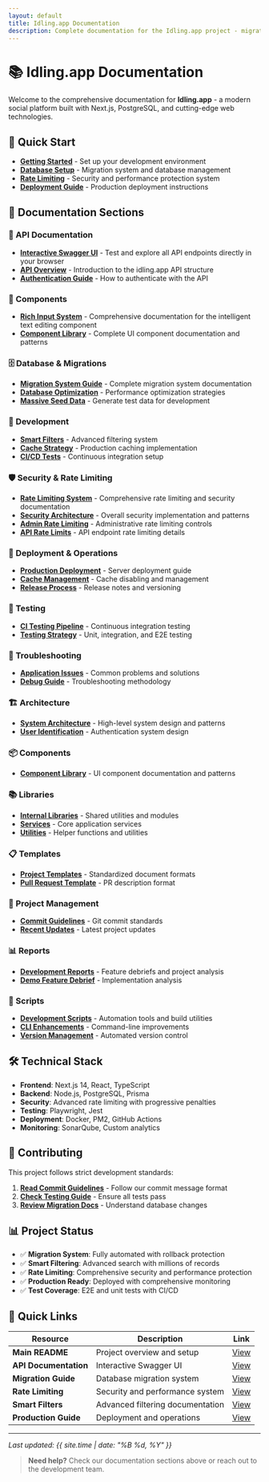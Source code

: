 ```yaml
---
layout: default
title: Idling.app Documentation
description: Complete documentation for the Idling.app project - migrations, deployment, development guides and more
---
```


# 📚 Idling.app Documentation

Welcome to the comprehensive documentation for **Idling.app** - a modern social platform built with Next.js, PostgreSQL, and cutting-edge web technologies.

## 🚀 Quick Start

- **[Getting Started](./docs/getting-started/)** - Set up your development environment
- **[Database Setup](./database/migrations)** - Migration system and database management
- **[Rate Limiting](../src/lib/services/RateLimitService.md)** - Security and performance protection system
- **[Deployment Guide](./deployment)** - Production deployment instructions

## 📖 Documentation Sections

### 🔌 API Documentation

- **[Interactive Swagger UI](../src/app/api/swagger.md)** - Test and explore all API endpoints directly in your browser
- **[API Overview](../src/app/api/README.md)** - Introduction to the idling.app API structure
- **[Authentication Guide](./docs/getting-started/#authentication)** - How to authenticate with the API

### 🧩 Components

- **[Rich Input System](../src/components/rich-input-system/index.md)** - Comprehensive documentation for the intelligent text editing component
- **[Component Library](../src/components/index.md)** - Complete UI component documentation and patterns

### 🗄️ Database & Migrations

- **[Migration System Guide](./database/migrations)** - Complete migration system documentation
- **[Database Optimization](./database/optimization)** - Performance optimization strategies
- **[Massive Seed Data](./database/massive-seed)** - Generate test data for development

### 🔧 Development

- **[Smart Filters](./development/smart-filters)** - Advanced filtering system
- **[Cache Strategy](./development/caching)** - Production caching implementation
- **[CI/CD Tests](./development/testing)** - Continuous integration setup

### 🛡️ Security & Rate Limiting

- **[Rate Limiting System](../src/lib/services/RateLimitService.md)** - Comprehensive rate limiting and security documentation
- **[Security Architecture](./docs/architecture/security/)** - Overall security implementation and patterns
- **[Admin Rate Limiting](../src/app/api/admin/README.md)** - Administrative rate limiting controls
- **[API Rate Limits](../src/app/api/README.md#rate-limiting)** - API endpoint rate limiting details

### 🚀 Deployment & Operations

- **[Production Deployment](./deployment/production)** - Server deployment guide
- **[Cache Management](./deployment/cache-management)** - Cache disabling and management
- **[Release Process](./deployment/releases)** - Release notes and versioning

### 🧪 Testing

- **[CI Testing Pipeline](./testing/ci-tests)** - Continuous integration testing
- **[Testing Strategy](./testing/)** - Unit, integration, and E2E testing

### 🔧 Troubleshooting

- **[Application Issues](./troubleshooting/application-issues-fixes)** - Common problems and solutions
- **[Debug Guide](./troubleshooting/)** - Troubleshooting methodology

### 🏗️ Architecture

- **[System Architecture](./architecture/)** - High-level system design and patterns
- **[User Identification](./architecture/USER_IDENTIFICATION_ARCHITECTURE)** - Authentication system design

### 📦 Components

- **[Component Library](../src/components/)** - UI component documentation and patterns

### 📚 Libraries

- **[Internal Libraries](../src/lib/)** - Shared utilities and modules
- **[Services](../src/lib/services/)** - Core application services
- **[Utilities](../src/lib/utils/)** - Helper functions and utilities

### 📋 Templates

- **[Project Templates](./templates/)** - Standardized document formats
- **[Pull Request Template](./templates/pull_request_template)** - PR description format

### 📝 Project Management

- **[Commit Guidelines](./project/commits)** - Git commit standards
- **[Recent Updates](./project/updates)** - Latest project updates

### 📊 Reports

- **[Development Reports](./reports/)** - Feature debriefs and project analysis
- **[Demo Feature Debrief](./reports/demo-feature-debrief)** - Implementation analysis

### 🔧 Scripts

- **[Development Scripts](./scripts/)** - Automation tools and build utilities
- **[CLI Enhancements](./scripts/CLI_ENHANCEMENTS)** - Command-line improvements
- **[Version Management](./scripts/VERSION_BUMPING)** - Automated version control

## 🛠️ Technical Stack

- **Frontend**: Next.js 14, React, TypeScript
- **Backend**: Node.js, PostgreSQL, Prisma
- **Security**: Advanced rate limiting with progressive penalties
- **Testing**: Playwright, Jest
- **Deployment**: Docker, PM2, GitHub Actions
- **Monitoring**: SonarQube, Custom analytics

## 🤝 Contributing

This project follows strict development standards:

1. **[Read Commit Guidelines](./project/commits)** - Follow our commit message format
2. **[Check Testing Guide](./development/testing)** - Ensure all tests pass
3. **[Review Migration Docs](./database/migrations)** - Understand database changes

## 📊 Project Status

- ✅ **Migration System**: Fully automated with rollback protection
- ✅ **Smart Filtering**: Advanced search with millions of records
- ✅ **Rate Limiting**: Comprehensive security and performance protection
- ✅ **Production Ready**: Deployed with comprehensive monitoring
- ✅ **Test Coverage**: E2E and unit tests with CI/CD

## 🔗 Quick Links

| Resource              | Description                      | Link                                            |
| --------------------- | -------------------------------- | ----------------------------------------------- |
| **Main README**       | Project overview and setup       | [View](./docs/getting-started/)                 |
| **API Documentation** | Interactive Swagger UI           | [View](../src/app/api/swagger.md)               |
| **Migration Guide**   | Database migration system        | [View](./database/migrations)                   |
| **Rate Limiting**     | Security and performance system  | [View](../src/lib/services/RateLimitService.md) |
| **Smart Filters**     | Advanced filtering documentation | [View](./development/smart-filters)             |
| **Production Guide**  | Deployment and operations        | [View](./deployment/production)                 |

---

_Last updated: {{ site.time | date: "%B %d, %Y" }}_

> **Need help?** Check our documentation sections above or reach out to the development team.
